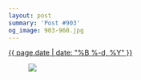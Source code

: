```yaml
---
layout: post
summary: 'Post #903'
og_image: 903-960.jpg
---
```


<div class="post">
 <time>
  <a href="/903">
   {{ page.date | date: "%B %-d, %Y" }}
  </a>
 </time>
 <a href="/903">
  <figure data-taken="9/30/2019">
   <img sizes="(min-width: 700px) 50vw, calc(100vw - 2rem)" src="{{ site.assets_url }}/903-480.jpg" srcset="{{ site.assets_url }}/903-240.jpg 240w, {{ site.assets_url }}/903-480.jpg 480w, {{ site.assets_url }}/903-720.jpg 720w, {{ site.assets_url }}/903-960.jpg 960w"/>
  </figure>
 </a>
</div>
